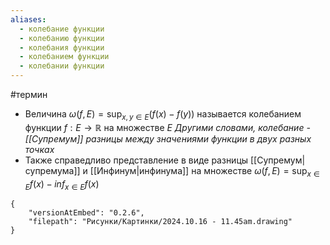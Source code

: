 ```yaml
---
aliases:
  - колебание функции
  - колебанию функции
  - колебания функции
  - колебанием функции
  - колебании функции
---
```

#термин 
- Величина $\omega(f, E) = \sup_{x, y \in E}{(f(x) - f(y))}$ называется колебанием функции $f: E\to \mathbb{R}$ на множестве $E$
  *Другими словами, колебание - [[Супремум]] разницы между значениями функции в двух разных точках*
- Также справедливо представление в виде разницы [[Супремум|супремума]] и [[Инфинум|инфинума]] на множестве $\omega(f, E) = \sup_{x\in E}{f(x)} - inf_{x\in E}{f(x)}$
```handdrawn-ink
{
	"versionAtEmbed": "0.2.6",
	"filepath": "Рисунки/Картинки/2024.10.16 - 11.45am.drawing"
}
```
